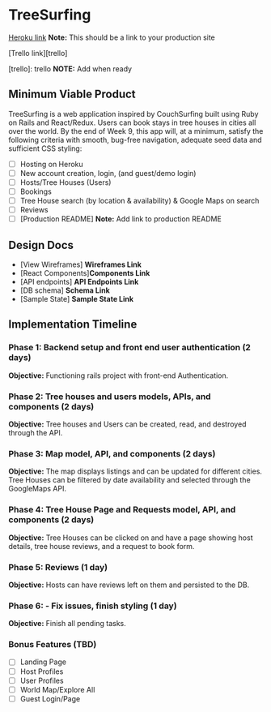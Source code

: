 # TreeSurfing

[Heroku link][heroku] **Note:** This should be a link to your production site

[Trello link][trello]

[heroku]: http://www.herokuapp.com
[trello]: trello **NOTE:** Add when ready

## Minimum Viable Product

TreeSurfing is a web application inspired by CouchSurfing built using Ruby on Rails and React/Redux. Users can book stays in tree houses in cities all over the world. By the end of Week 9, this app will, at a minimum, satisfy the following criteria with smooth, bug-free navigation, adequate seed data and sufficient CSS styling:

- [ ] Hosting on Heroku
- [ ] New account creation, login, (and guest/demo login)
- [ ] Hosts/Tree Houses (Users)
- [ ] Bookings
- [ ] Tree House search (by location & availability) & Google Maps on search
- [ ] Reviews
- [ ] [Production README] **Note:** Add link to production README

## Design Docs
* [View Wireframes] **Wireframes Link**
* [React Components]**Components Link**
* [API endpoints] **API Endpoints Link**
* [DB schema] **Schema Link**
* [Sample State] **Sample State Link**

[wireframes]: docs/wireframes
[components]: docs/component-hierarchy.md
[sample-state]: docs/sample-state.md
[api-endpoints]: docs/api-endpoints.md
[schema]: docs/schema.md

## Implementation Timeline

### Phase 1: Backend setup and front end user authentication (2 days)

**Objective:** Functioning rails project with front-end Authentication.

### Phase 2: Tree houses and users models, APIs, and components (2 days)

**Objective:** Tree houses and Users can be created, read, and destroyed through the API.

### Phase 3: Map model, API, and components (2 days)

**Objective:**  The map displays listings and can be updated for different cities. Tree Houses can be filtered by date availability and selected through the GoogleMaps API.

### Phase 4: Tree House Page and Requests model, API, and components  (2 days)

**Objective:** Tree Houses can be clicked on and have a page showing host details, tree house reviews, and a request to book form.

### Phase 5: Reviews (1 day)

**Objective:** Hosts can have reviews left on them and persisted to the DB.

### Phase 6: - Fix issues, finish styling (1 day)

**Objective:** Finish all pending tasks.

### Bonus Features (TBD)
- [ ] Landing Page
- [ ] Host Profiles
- [ ] User Profiles
- [ ] World Map/Explore All
- [ ] Guest Login/Page

